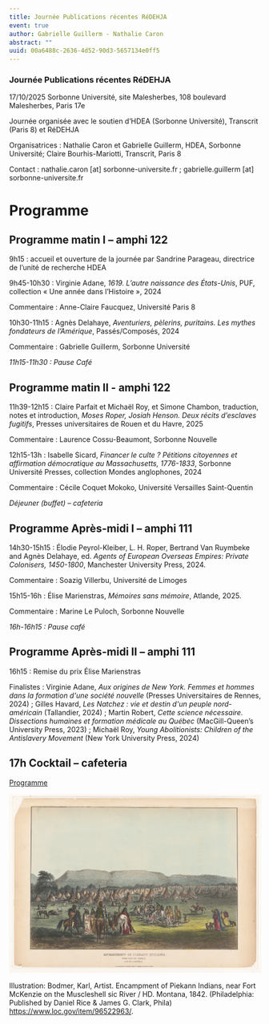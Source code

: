 ```yaml
---
title: Journée Publications récentes RéDEHJA
event: true
author: Gabrielle Guillerm - Nathalie Caron
abstract: ""
uuid: 00a6488c-2636-4d52-90d3-5657134e0ff5
---
```




### Journée Publications récentes RéDEHJA
17/10/2025
Sorbonne Université, site Malesherbes, 108 boulevard Malesherbes, Paris 17e

Journée organisée avec le soutien d’HDEA (Sorbonne Université), Transcrit (Paris 8) et RéDEHJA

Organisatrices : Nathalie Caron et Gabrielle Guillerm, HDEA, Sorbonne Université; Claire Bourhis-Mariotti, Transcrit, Paris 8

Contact : nathalie.caron [at] sorbonne-universite.fr ; gabrielle.guillerm [at] sorbonne-universite.fr

# Programme


## Programme matin I – amphi 122

9h15 : accueil et ouverture de la journée par Sandrine Parageau, directrice de l’unité de recherche HDEA


9h45-10h30 : Virginie Adane, *1619. L’autre naissance des États-Unis*, PUF, collection « Une année dans l’Histoire », 2024

Commentaire : Anne-Claire Faucquez, Université Paris 8


10h30-11h15 : Agnès Delahaye, *Aventuriers, pèlerins, puritains. Les mythes fondateurs de l’Amérique*, Passés/Composés, 2024

Commentaire : Gabrielle Guillerm, Sorbonne Université



*11h15-11h30 : Pause Café*



## Programme matin II - amphi 122

11h39-12h15 : Claire Parfait et Michaël Roy, et Simone Chambon, traduction, notes et introduction, *Moses Roper, Josiah Henson. Deux récits d’esclaves fugitifs*, Presses universitaires de Rouen et du Havre, 2025

Commentaire : Laurence Cossu-Beaumont, Sorbonne Nouvelle


12h15-13h : Isabelle Sicard, *Financer le culte ? Pétitions citoyennes et affirmation démocratique au Massachusetts, 1776-1833*, Sorbonne Université Presses, collection Mondes anglophones, 2024

Commentaire : Cécile Coquet Mokoko, Université Versailles Saint-Quentin


*Déjeuner (buffet) – cafeteria*


## Programme Après-midi I – amphi 111

14h30-15h15 : Élodie Peyrol-Kleiber, L. H. Roper, Bertrand Van Ruymbeke and Agnès Delahaye, ed. *Agents of European Overseas Empires: Private Colonisers, 1450-1800*, Manchester University Press, 2024.

Commentaire : Soazig Villerbu, Université de Limoges


15h15-16h : Élise Marienstras, *Mémoires sans mémoire*, Atlande, 2025.

Commentaire : Marine Le Puloch, Sorbonne Nouvelle


*16h-16h15 : Pause café*

## Programme Après-midi II – amphi 111

16h15 : Remise du prix Élise Marienstras

Finalistes : Virginie Adane, *Aux origines de New York. Femmes et hommes dans la formation d'une société nouvelle* (Presses Universitaires de Rennes, 2024) ; Gilles Havard, *Les Natchez : vie et destin d'un peuple nord-américain* (Tallandier, 2024) ; Martin Robert, *Cette science nécessaire. Dissections humaines et formation médicale au Québec* (MacGill-Queen’s University Press, 2023) ; Michaël Roy, *Young Abolitionists: Children of the Antislavery Movement* (New York University Press, 2024)


## 17h Cocktail – cafeteria

[Programme](data/1_cards_événements/2025-10-17_JE-ReDEHJA/2025_prog_Redehja.pdf)

![small](JE-RED.jpg)

Illustration: Bodmer, Karl, Artist. Encampment of Piekann Indians, near Fort McKenzie on the Muscleshell sic River / HD. Montana, 1842. (Philadelphia: Published by Daniel Rice & James G. Clark, Phila) https://www.loc.gov/item/96522963/.


